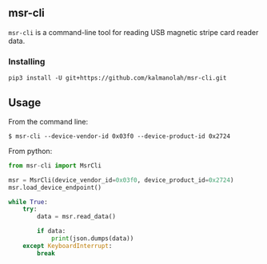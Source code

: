 ## msr-cli

`msr-cli` is a command-line tool for reading USB magnetic stripe card reader
data.

### Installing

```
pip3 install -U git+https://github.com/kalmanolah/msr-cli.git
```

## Usage

From the command line:

```
$ msr-cli --device-vendor-id 0x03f0 --device-product-id 0x2724
```

From python:

```python
from msr-cli import MsrCli

msr = MsrCli(device_vendor_id=0x03f0, device_product_id=0x2724)
msr.load_device_endpoint()

while True:
    try:
        data = msr.read_data()

        if data:
            print(json.dumps(data))
    except KeyboardInterrupt:
        break
```
